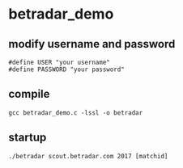 # betradar_demo
## modify username and password
```
#define USER "your username"
#define PASSWORD "your password"
```

## compile
```
gcc betradar_demo.c -lssl -o betradar
```

## startup
```
./betradar scout.betradar.com 2017 [matchid]
```
